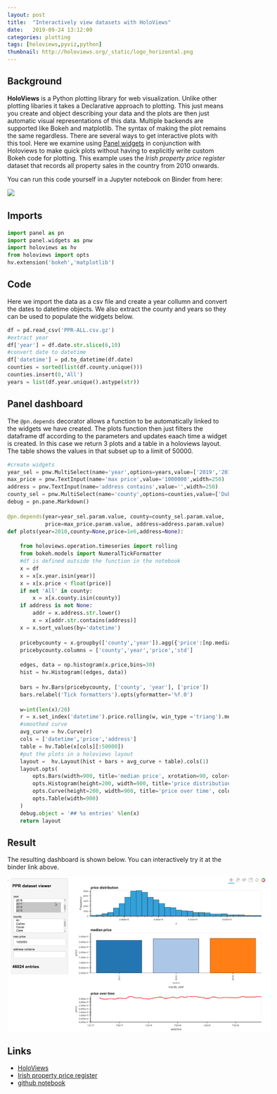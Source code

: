 ```yaml
---
layout: post
title:  "Interactively view datasets with HoloViews"
date:   2019-09-24 13:12:00
categories: plotting
tags: [holoviews,pyviz,python]
thumbnail: http://holoviews.org/_static/logo_horizontal.png
---
```


## Background

**HoloViews** is a Python plotting library for web visualization. Unlike other plotting libaries it takes a Declarative approach to plotting. This just means you create and object describing your data and the plots are then just automatic visual representations of this data. Multiple backends are supported like Bokeh and matplotlib. The syntax of making the plot remains the same regardless. There are several ways to get interactive plots with this tool. Here we examine using [Panel widgets](pyviz-panel) in conjunction with Holoviews to make quick plots without having to explicitly write custom Bokeh code for plotting.
This example uses the _Irish property price register_ dataset that records all property sales in the country from 2010 onwards.

You can run this code yourself in a Jupyter notebook on Binder from here:

<div style="width: 180px;">
<a href="https://mybinder.org/v2/gh/dmnfarrell/teaching/master?filepath=ppr%2F"> <img src="https://mybinder.org/badge_logo.svg" width="170px"></a>
</div>

## Imports

```python
import panel as pn
import panel.widgets as pnw
import holoviews as hv
from holoviews import opts
hv.extension('bokeh','matplotlib')
```

## Code

Here we import the data as a csv file and create a year collumn and convert the dates to datetime objects. We also extract the county and years so they can be used to populate the widgets below.

```python
df = pd.read_csv('PPR-ALL.csv.gz')
#extract year
df['year'] = df.date.str.slice(6,10)
#convert date to datetime
df['datetime'] = pd.to_datetime(df.date)
counties = sorted(list(df.county.unique()))
counties.insert(0,'All')
years = list(df.year.unique().astype(str))
```

## Panel dashboard

The `@pn.depends` decorator allows a function to be automatically linked to the widgets we have created. The plots function then just filters the dataframe df according to the parameters and updates eaach time a widget is created. In this case we return 3 plots and a table in a holoviews layout. The table shows the values in that subset up to a limit of 50000.

```python
#create widgets
year_sel = pnw.MultiSelect(name='year',options=years,value=['2019','2018','2017'],width=250)
max_price = pnw.TextInput(name='max price',value='1000000',width=250)
address = pnw.TextInput(name='address contains',value='',width=250)
county_sel = pnw.MultiSelect(name='county',options=counties,value=['Dublin'],width=250)
debug = pn.pane.Markdown()

@pn.depends(year=year_sel.param.value, county=county_sel.param.value,
            price=max_price.param.value, address=address.param.value)
def plots(year=2010,county=None,price=1e6,address=None):

    from holoviews.operation.timeseries import rolling
    from bokeh.models import NumeralTickFormatter
    #df is defined outside the function in the notebook
    x = df   
    x = x[x.year.isin(year)]
    x = x[x.price < float(price)]
    if not 'All' in county:
        x = x[x.county.isin(county)]
    if address is not None:
        addr = x.address.str.lower()        
        x = x[addr.str.contains(address)]
    x = x.sort_values(by='datetime')

    pricebycounty = x.groupby(['county','year']).agg({'price':[np.median,np.std]}).reset_index()
    pricebycounty.columns = ['county','year','price','std']

    edges, data = np.histogram(x.price,bins=30)    
    hist = hv.Histogram((edges, data))    

    bars = hv.Bars(pricebycounty, ['county', 'year'], ['price'])
    bars.relabel('Tick formatters').opts(yformatter='%f.0')

    w=int(len(x)/20)
    r = x.set_index('datetime').price.rolling(w, win_type ='triang').mean()
    #smoothed curve
    avg_curve = hv.Curve(r)
    cols = ['datetime','price','address']  
    table = hv.Table(x[cols][:50000])
    #put the plots in a holoviews layout
    layout =  hv.Layout(hist + bars + avg_curve + table).cols(1)
    layout.opts(
        opts.Bars(width=900, title='median price', xrotation=90, color=hv.Cycle('Category20')),
        opts.Histogram(height=200, width=900, title='price distribution'),
        opts.Curve(height=200, width=900, title='price over time', color='red'),
        opts.Table(width=900)
    )    
    debug.object = '## %s entries' %len(x)
    return layout
```

## Result

The resulting dashboard is shown below. You can interactively try it at the binder link above.

  <div style="width: 650px;">
  <a href="/img/holoviews-ppr.gif"> <img src="/img/holoviews-ppr.gif" width="600px"></a>
  </div>


## Links

* [HoloViews](http://holoviews.org)
* [Irish property price register](https://www.propertypriceregister.ie)
* [github notebook](https://github.com/dmnfarrell/teaching/tree/master/ppr)
